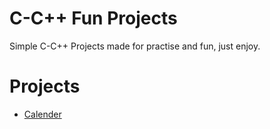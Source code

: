 # C-C++ Fun Projects 

Simple C-C++ Projects made for practise and fun, just enjoy.

# Projects
- [Calender](https://github.com/PrathameshThorat1729/C-Cpp-Fun-Projects/tree/main/calender)
